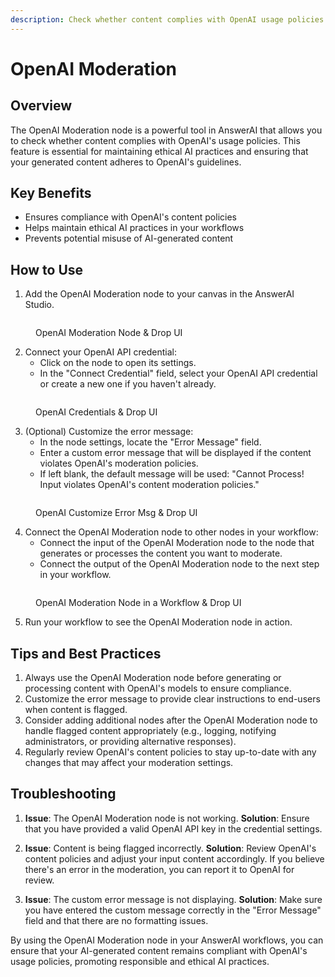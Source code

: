 ```yaml
---
description: Check whether content complies with OpenAI usage policies
---
```


# OpenAI Moderation

## Overview

The OpenAI Moderation node is a powerful tool in AnswerAI that allows you to check whether content complies with OpenAI's usage policies. This feature is essential for maintaining ethical AI practices and ensuring that your generated content adheres to OpenAI's guidelines.

## Key Benefits

-   Ensures compliance with OpenAI's content policies
-   Helps maintain ethical AI practices in your workflows
-   Prevents potential misuse of AI-generated content

## How to Use

1. Add the OpenAI Moderation node to your canvas in the AnswerAI Studio.

<!-- TODO: Screenshot of adding the OpenAI Moderation node to the canvas -->
<figure><img src="/.gitbook/assets/screenshots/openaimoderation.png" alt="" /><figcaption><p> OpenAI Moderation Node &#x26; Drop UI</p></figcaption></figure>

2. Connect your OpenAI API credential:
    - Click on the node to open its settings.
    - In the "Connect Credential" field, select your OpenAI API credential or create a new one if you haven't already.

<!-- TODO: Screenshot of connecting the OpenAI API credential -->
<figure><img src="/.gitbook/assets/screenshots/openaimoderationcredential.png" alt="" /><figcaption><p> OpenAI Credentials &#x26; Drop UI</p></figcaption></figure>

3. (Optional) Customize the error message:
    - In the node settings, locate the "Error Message" field.
    - Enter a custom error message that will be displayed if the content violates OpenAI's moderation policies.
    - If left blank, the default message will be used: "Cannot Process! Input violates OpenAI's content moderation policies."

<!-- TODO: Screenshot of customizing the error message -->
<figure><img src="/.gitbook/assets/screenshots/openaimoderationerrormsg.png" alt="" /><figcaption><p> OpenAI Customize Error Msg &#x26; Drop UI</p></figcaption></figure>

4. Connect the OpenAI Moderation node to other nodes in your workflow:
    - Connect the input of the OpenAI Moderation node to the node that generates or processes the content you want to moderate.
    - Connect the output of the OpenAI Moderation node to the next step in your workflow.

<!-- TODO: Screenshot of connecting the OpenAI Moderation node in a workflow -->
<figure><img src="/.gitbook/assets/screenshots/opoenaimoderationinaworkflow.png" alt="" /><figcaption><p> OpenAI Moderation Node in a Workflow &#x26; Drop UI</p></figcaption></figure>

5. Run your workflow to see the OpenAI Moderation node in action.

## Tips and Best Practices

1. Always use the OpenAI Moderation node before generating or processing content with OpenAI's models to ensure compliance.
2. Customize the error message to provide clear instructions to end-users when content is flagged.
3. Consider adding additional nodes after the OpenAI Moderation node to handle flagged content appropriately (e.g., logging, notifying administrators, or providing alternative responses).
4. Regularly review OpenAI's content policies to stay up-to-date with any changes that may affect your moderation settings.

## Troubleshooting

1. **Issue**: The OpenAI Moderation node is not working.
   **Solution**: Ensure that you have provided a valid OpenAI API key in the credential settings.

2. **Issue**: Content is being flagged incorrectly.
   **Solution**: Review OpenAI's content policies and adjust your input content accordingly. If you believe there's an error in the moderation, you can report it to OpenAI for review.

3. **Issue**: The custom error message is not displaying.
   **Solution**: Make sure you have entered the custom message correctly in the "Error Message" field and that there are no formatting issues.

By using the OpenAI Moderation node in your AnswerAI workflows, you can ensure that your AI-generated content remains compliant with OpenAI's usage policies, promoting responsible and ethical AI practices.
